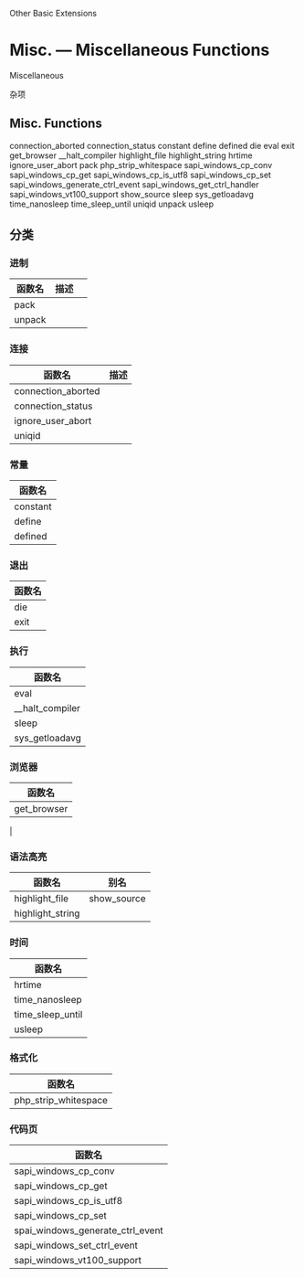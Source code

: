 Other Basic Extensions
# Misc. — Miscellaneous Functions

<!-- VER 23.7.9 REV 5 -->

Miscellaneous

杂项

## Misc. Functions

connection_aborted
connection_status
constant
define
defined
die
eval
exit
get_browser
\__halt_compiler
highlight_file
highlight_string
hrtime
ignore_user_abort
pack
php_strip_whitespace
sapi_windows_cp_conv
sapi_windows_cp_get
sapi_windows_cp_is_utf8
sapi_windows_cp_set
sapi_windows_generate_ctrl_event
sapi_windows_get_ctrl_handler
sapi_windows_vt100_support
show_source
sleep
sys_getloadavg
time_nanosleep
time_sleep_until
uniqid
unpack
usleep


## 分类

### 进制

| 函数名 | 描述 |      |
| ------ | ---- | ---- |
| pack   |      |      |
| unpack |      |      |



### 连接

| 函数名              | 描述 |
| ------------------ | -----|
| connection_aborted |      |
| connection_status   |      |
| ignore_user_abort  |      |
| uniqid             |      |



### 常量

| 函数名         |
| -------------- |
| constant       |
| define         |
| defined        |



### 退出

| 函数名           |
| --------------- |
| die             |
| exit            |



### 执行

| 函数名              |
| ------------------- |
| eval                |
| \__halt_compiler    |
| sleep               |
| sys_getloadavg      |



### 浏览器

| 函数名                      |
| -------------------------- |
| get_browser                |
|



### 语法高亮

| 函数名              | 别名          |
| ------------------ | ------------- |
| highlight_file     | show_source   |
| highlight_string   |               |



### 时间

| 函数名               |
| -------------------- |
| hrtime               |
| time_nanosleep       |
| time_sleep_until     |
| usleep               |



### 格式化

| 函数名             |
| ----------------------------- |
| php_strip_whitespace |



### 代码页

| 函数名                            |
| ------------------------------- |
| sapi_windows_cp_conv           |
| sapi_windows_cp_get               |
| sapi_windows_cp_is_utf8          |
| sapi_windows_cp_set    |
| spai_windows_generate_ctrl_event   |
| sapi_windows_set_ctrl_event   |
| sapi_windows_vt100_support |



